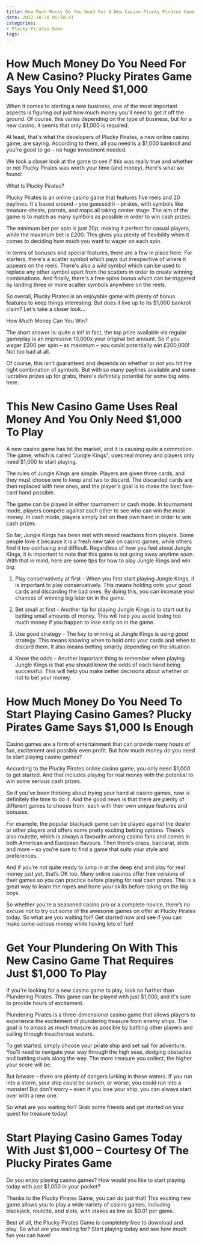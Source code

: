 ```yaml
---
title: How Much Money Do You Need For A New Casino Plucky Pirates Game Says You Only Need $1,000
date: 2022-10-28 05:50:41
categories:
- Plucky Pirates Game
tags:
---
```



#  How Much Money Do You Need For A New Casino? Plucky Pirates Game Says You Only Need $1,000

When it comes to starting a new business, one of the most important aspects is figuring out just how much money you'll need to get it off the ground. Of course, this varies depending on the type of business, but for a new casino, it seems that only $1,000 is required.

At least, that's what the developers of Plucky Pirates, a new online casino game, are saying. According to them, all you need is a $1,000 bankroll and you're good to go – no huge investment needed.

We took a closer look at the game to see if this was really true and whether or not Plucky Pirates was worth your time (and money). Here's what we found:

What Is Plucky Pirates?

Plucky Pirates is an online casino game that features five reels and 20 paylines. It's based around – you guessed it – pirates, with symbols like treasure chests, parrots, and maps all taking center stage. The aim of the game is to match as many symbols as possible in order to win cash prizes.

The minimum bet per spin is just 20p, making it perfect for casual players, while the maximum bet is £200. This gives you plenty of flexibility when it comes to deciding how much you want to wager on each spin.

In terms of bonuses and special features, there are a few in place here. For starters, there's a scatter symbol which pays out irrespective of where it appears on the reels. There's also a wild symbol which can be used to replace any other symbol apart from the scatters in order to create winning combinations. And finally, there's a free spins bonus which can be triggered by landing three or more scatter symbols anywhere on the reels.

So overall, Plucky Pirates is an enjoyable game with plenty of bonus features to keep things interesting. But does it live up to its $1,000 bankroll claim? Let's take a closer look…

How Much Money Can You Win?

The short answer is: quite a lot! In fact, the top prize available via regular gameplay is an impressive 10,000x your original bet amount. So if you wager £200 per spin – as maximum – you could potentially win £200,000! Not too bad at all.


Of course, this isn't guaranteed and depends on whether or not you hit the right combination of symbols. But with so many paylines available and some lucrative prizes up for grabs, there's definitely potential for some big wins here.

#  This New Casino Game Uses Real Money And You Only Need $1,000 To Play

A new casino game has hit the market, and it is causing quite a commotion. The game, which is called "Jungle Kings", uses real money and players only need $1,000 to start playing. 

The rules of Jungle Kings are simple. Players are given three cards, and they must choose one to keep and two to discard. The discarded cards are then replaced with new ones, and the player's goal is to make the best five-card hand possible. 

The game can be played in either tournament or cash mode. In tournament mode, players compete against each other to see who can win the most money. In cash mode, players simply bet on their own hand in order to win cash prizes. 

So far, Jungle Kings has been met with mixed reactions from players. Some people love it because it is a fresh new take on casino games, while others find it too confusing and difficult. Regardless of how you feel about Jungle Kings, it is important to note that this game is not going away anytime soon. With that in mind, here are some tips for how to play Jungle Kings and win big: 

1) Play conservatively at first - When you first start playing Jungle Kings, it is important to play conservatively. This means holding onto your good cards and discarding the bad ones. By doing this, you can increase your chances of winning big later on in the game. 

2) Bet small at first - Another tip for playing Jungle Kings is to start out by betting small amounts of money. This will help you avoid losing too much money if you happen to lose early on in the game. 

3) Use good strategy - The key to winning at Jungle Kings is using good strategy. This means knowing when to hold onto your cards and when to discard them. It also means betting smartly depending on the situation. 

4) Know the odds - Another important thing to remember when playing Jungle Kings is that you should know the odds of each hand being successful. This will help you make better decisions about whether or not to bet your money.

#  How Much Money Do You Need To Start Playing Casino Games? Plucky Pirates Game Says $1,000 Is Enough

Casino games are a form of entertainment that can provide many hours of fun, excitement and possibly even profit. But how much money do you need to start playing casino games?

According to the Plucky Pirates online casino game, you only need $1,000 to get started. And that includes playing for real money with the potential to win some serious cash prizes.

So if you’ve been thinking about trying your hand at casino games, now is definitely the time to do it. And the good news is that there are plenty of different games to choose from, each with their own unique features and bonuses.

For example, the popular blackjack game can be played against the dealer or other players and offers some pretty exciting betting options. There’s also roulette, which is always a favourite among casino fans and comes in both American and European flavours. Then there’s craps, baccarat, slots and more – so you’re sure to find a game that suits your style and preferences.

And if you’re not quite ready to jump in at the deep end and play for real money just yet, that’s OK too. Many online casinos offer free versions of their games so you can practice before playing for real cash prizes. This is a great way to learn the ropes and hone your skills before taking on the big boys.

So whether you’re a seasoned casino pro or a complete novice, there’s no excuse not to try out some of the awesome games on offer at Plucky Pirates today. So what are you waiting for? Get started now and see if you can make some serious money while having lots of fun!

#  Get Your Plundering On With This New Casino Game That Requires Just $1,000 To Play

If you're looking for a new casino game to play, look no further than Plundering Pirates. This game can be played with just $1,000, and it's sure to provide hours of excitement.

Plundering Pirates is a three-dimensional casino game that allows players to experience the excitement of plundering treasure from enemy ships. The goal is to amass as much treasure as possible by battling other players and sailing through treacherous waters.

To get started, simply choose your pirate ship and set sail for adventure. You'll need to navigate your way through the high seas, dodging obstacles and battling rivals along the way. The more treasure you collect, the higher your score will be.

But beware – there are plenty of dangers lurking in these waters. If you run into a storm, your ship could be sunken, or worse, you could run into a monster! But don't worry – even if you lose your ship, you can always start over with a new one.

So what are you waiting for? Grab some friends and get started on your quest for treasure today!

#  Start Playing Casino Games Today With Just $1,000 – Courtesy Of The Plucky Pirates Game

Do you enjoy playing casino games? How would you like to start playing today with just $1,000 in your pocket?

Thanks to the Plucky Pirates Game, you can do just that! This exciting new game allows you to play a wide variety of casino games, including blackjack, roulette, and slots, with stakes as low as $0.01 per game.

Best of all, the Plucky Pirates Game is completely free to download and play. So what are you waiting for? Start playing today and see how much fun you can have!